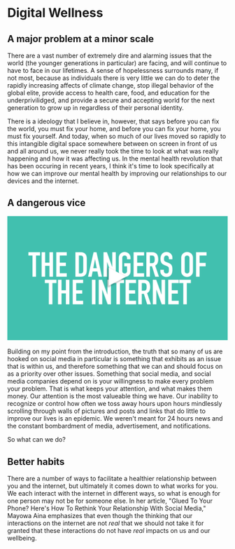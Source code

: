 # Digital Wellness
## A major problem at a minor scale
There are a vast number of extremely dire and alarming issues that the world (the younger generations in particular) are facing, and will continue to have to face in our lifetimes. A sense of hopelessness surrounds many, if not most, because as individuals there is very little we can do to deter the rapidly increasing affects of climate change, stop illegal behavior of the global elite, provide access to health care, food, and education for the underprivilidged, and provide a secure and accepting world for the next generation to grow up in regardless of their personal identity. 

There is a ideology that I believe in, however, that says before you can fix the world, you must fix your home, and before you can fix your home, you must fix yourself. And today, when so much of our lives moved so rapidly to this intangible digital space somewhere between on screen in front of us and all around us, we never really took the time to look at what was really happening and how it was affecting us. In the mental health revolution that has been occuring in recent years, I think it's time to look specifically at how we can improve our mental health by improving our relationships to our devices and the internet. 

## A dangerous vice

[![dangers of internet](danger.jpg)](https://www.youtube.com/watch?v=uquRzrcwA18)

Building on my point from the introduction, the truth that so many of us are hooked on social media in particular is something that exhibits as an issue that is within us, and therefore something that we can and should focus on as a priority over other issues. Something that social media, and social media companies depend on is your willingness to make every problem your problem. That is what keeps your attention, and what makes them money. Our attention is the most valueable thing we have. Our inability to recognize or control how often we toss away hours upon hours mindlessly scrolling through walls of pictures and posts and links that do little to improve our lives is an epidemic. We weren't meant for 24 hours news and the constant bombardment of media, advertisement, and notifications.

So what can we do?

## Better habits

There are a number of ways to facilitate a healthier relationship between you and the internet, but ultimately it comes down to what works for you. We each interact with the internet in different ways, so what is enough for one person may not be for someone else. In her article, "Glued To Your Phone? Here's How To Rethink Your Relationship With Social Media," Mayowa Aina emphasizes that even though the thinking that our interactions on the internet are not _real_ that we should not take it for granted that these interactions do not have _real_ impacts on us and our wellbeing. 
